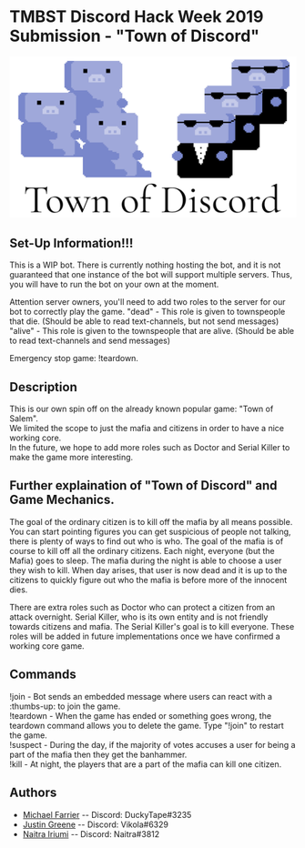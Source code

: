 # TMBST Discord Hack Week 2019 Submission - "Town of Discord"
![TMBST Town of Discord Logo](src/main/java/com/github/tmbst/resources/town-of-discord.png)

## Set-Up Information!!!
This is a WIP bot. There is currently nothing hosting the bot, and it is not guaranteed that one instance of the bot will support multiple servers. Thus, you will have to run the bot on your own at the moment.

Attention server owners, you'll need to add two roles to the server for our bot to correctly play the game.
"dead" - This role is given to townspeople that die. (Should be able to read text-channels, but not send messages)
"alive" - This role is given to the townspeople that are alive. (Should be able to read text-channels and send messages)  

Emergency stop game: !teardown.


## Description
This is our own spin off on the already known popular game: "Town of Salem".  
We limited the scope to just the mafia and citizens in order to have a nice working core.  
In the future, we hope to add more roles such as Doctor and Serial Killer to make the game more interesting.

## Further explaination of "Town of Discord" and Game Mechanics.
The goal of the ordinary citizen is to kill off the mafia by all means possible. You can start pointing figures you can get suspicious of people not talking, there is plenty of ways to find out who is who. The goal of the mafia is of course to kill off all the ordinary citizens. Each night, everyone (but the Mafia) goes to sleep. The mafia during the night is able to choose a user they wish to kill. When day arises, that user is now dead and it is up to the citizens to quickly figure out who the mafia is before more of the innocent dies.  

There are extra roles such as Doctor who can protect a citizen from an attack overnight. Serial Killer, who is its own entity and is not friendly towards citizens and mafia. The Serial Killer's goal is to kill everyone. These roles will be added in future implementations once we have confirmed a working core game.

## Commands 
!join - Bot sends an embedded message where users can react with a :thumbs-up: to join the game.  
!teardown - When the game has ended or something goes wrong, the teardown command allows you to delete the game. Type "!join" to restart the game.  
!suspect <user> - During the day, if the majority of votes accuses a user for being a part of the mafia then they get the banhammer.  
!kill <user> - At night, the players that are a part of the mafia can kill one citizen.  

## Authors
 * [Michael Farrier](https://github.com/michaelFarrier) -- Discord: DuckyTape#3235
 * [Justin Greene](https://github.com/greenerino) -- Discord: Vikola#6329
 * [Naitra Iriumi](https://github.com/naitrai) -- Discord: Naitra#3812
